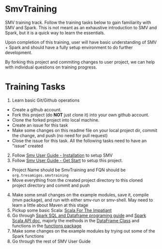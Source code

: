 # SmvTraining
SMV training track.  Follow the training tasks below to gain familiarity with SMV and Spark.  This is not meant as an exhaustive introduction to SMV and Spark, but it is a quick way to learn the essentials.

Upon completion of this training, user will have basic understanding of SMV + Spark and should have a fully setup environment to do further development.

By forking this project and commiting changes to user project, we can help with individual questions on training progress.

# Training Tasks
1. Learn basic Git/Github operations
  * Create a github account.
  * Fork this project (do **NOT** just clone it) into your own github account.
  * Clone the forked project into local machine.
  * Create an issue for this task
  * Make some changes on this readme file on your local project dir, commit the change, and push (no need for pull request)
  * Close the issue for this task. All the following tasks need to have an "issue" created
2. Follow [Smv User Guide - Installation](https://github.com/TresAmigosSD/SMV/blob/master/docs/user/smv_install.md) to setup SMV
3. Follow [Smv User Guide - Get Start](https://github.com/TresAmigosSD/SMV/blob/master/docs/user/getting_started.md) to setup this project.
  * Project Name should be SmvTraining and FQN should be `org.tresamigos.smvtraining`
  * Move everything from the created project directory to this cloned project directory and commit and push
4. Make some small changes on the example modules, save it, compile (mvn package), and run with either smv-run or smv-shell. May need to learn a little about Maven at this stage
5. Pickup some basic Scala: [Scala For The Impatiant](https://www.dropbox.com/s/tdc0xxv6hc0375l/Scala%20for%20the%20Impatient%20-%20Cay%20S.%20Horstmann.epub?dl=0)
6. Go through [Spark SQL and Dataframe programing guide](http://spark.apache.org/docs/1.5.2/sql-programming-guide.html) and [Spark Scala API doc](http://spark.apache.org/docs/1.5.2/api/scala/index.html#org.apache.spark.package), majorly the methods in the [DataFrame Class](http://spark.apache.org/docs/1.5.2/api/scala/index.html#org.apache.spark.sql.DataFrame) and functions in the [functions package](http://spark.apache.org/docs/1.5.2/api/scala/index.html#org.apache.spark.sql.functions$)
7. Make some changes on the example modules by trying out some of the Spark functions
8. Go through the rest of SMV User Guide
